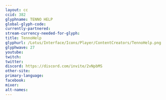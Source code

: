 ```yaml
---
layout: cc
ccid: 382
glyphname: TENNO HELP
global-glyph-code:
currently-partnered:
stream-currency-needed-for-glyph:
title: TennoHelp
glyphurl: /Lotus/Interface/Icons/Player/ContentCreators/TennoHelp.png
glyphwave: 27
youtube:
twitch:
twitter:
discord: https://discord.com/invite/2vNpbMS
other-site:
primary-language:
facebook:
mixer:
alt-names:
---
```

